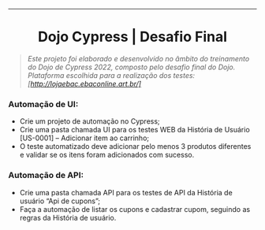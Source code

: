 ---
<h1 align="center">
Dojo Cypress | Desafio Final
</h1>

>*Este projeto foi elaborado e desenvolvido no âmbito do treinamento do Dojo de Cypress 2022,
>composto pelo desafio final do Dojo. Plataforma escolhida para a realização dos testes: 
>[http://lojaebac.ebaconline.art.br/]*

### Automação de UI:
- Crie um projeto de automação no Cypress;
- Crie uma pasta chamada UI para os testes WEB da História de Usuário [US-0001] – Adicionar item ao carrinho;
- O teste automatizado deve adicionar pelo menos 3 produtos diferentes e validar se os itens foram adicionados com sucesso.

### Automação de API:
- Crie uma pasta chamada API para os testes de API da História de usuário “Api de cupons”;
- Faça a automação de listar os cupons e cadastrar cupom, seguindo as regras da História de usuário.